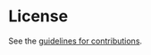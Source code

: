 # License

See the
[guidelines for contributions](https://github.com/dconnolly/draft-connolly-cfrg-instant-hybrid-signature/blob/main/CONTRIBUTING.md).

